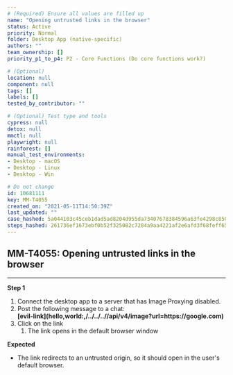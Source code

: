 ```yaml
---
# (Required) Ensure all values are filled up
name: "Opening untrusted links in the browser"
status: Active
priority: Normal
folder: Desktop App (native-specific)
authors: ""
team_ownership: []
priority_p1_to_p4: P2 - Core Functions (Do core functions work?)

# (Optional)
location: null
component: null
tags: []
labels: []
tested_by_contributor: ""

# (Optional) Test type and tools
cypress: null
detox: null
mmctl: null
playwright: null
rainforest: []
manual_test_environments:
- Desktop - macOS
- Desktop - Linux
- Desktop - Win

# Do not change
id: 10681111
key: MM-T4055
created_on: "2021-05-11T14:50:39Z"
last_updated: ""
case_hashed: 5a044103c45ceb1dad5ad8204d955da73407678384596a63fe4298c8506d6661f9a27e8a73b0b15121f34a23328fb522
steps_hashed: 261736ef1673ebf0b52f325082c7284a9aa4221af2e6afd3f68feff65153ec3f363e8a3e03b6647107d1647c6a2fdc4e
---
```


<!-- (Auto-generated) Based on frontmatter's "key" and "name" -->

## MM-T4055: Opening untrusted links in the browser

---

**Step 1**

1. Connect the desktop app to a server that has Image Proxying disabled.
2. Post the following message to a chat:\
   **\[evil-link]\(hello,world:,/../../..//api/v4/image?url=https\://google.com)**
3. Click on the link
   1. The link opens in the default browser window

**Expected**

- The link redirects to an untrusted origin, so it should open in the user's default browser.

